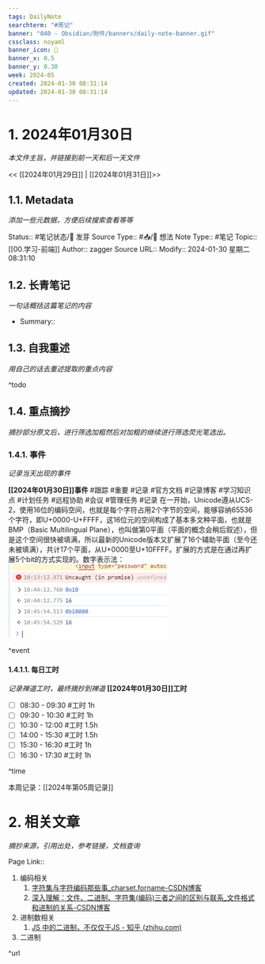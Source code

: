 ```yaml
---
tags: DailyNote
searchterm: "#周记"
banner: "040 - Obsidian/附件/banners/daily-note-banner.gif"
cssclass: noyaml
banner_icon: 💌
banner_x: 0.5
banner_y: 0.38
week: 2024-05
created: 2024-01-30 08:31:14
updated: 2024-01-30 08:31:14
---
```


# 1. 2024年01月30日

_本文件主旨，并链接到前一天和后一天文件_

<< [[2024年01月29日]] | [[2024年01月31日]]>>

## 1.1. Metadata

_添加一些元数据，方便后续搜索查看等等_

Status:: #笔记状态/🌱 发芽
Source Type:: #📥/💭 想法 
Note Type:: #笔记
Topic:: [[00.学习-前端]]
Author:: zagger
Source URL::
Modify:: 2024-01-30 星期二 08:31:10

## 1.2. 长青笔记

_一句话概括这篇笔记的内容_

- Summary::

## 1.3. 自我重述

_用自己的话去重述提取的重点内容_

^todo

## 1.4. 重点摘抄

_摘抄部分原文后，进行筛选加粗然后对加粗的继续进行筛选荧光笔选出。_

### 1.4.1. 事件

_记录当天出现的事件_

**[[2024年01月30日]]事件** 
#跟踪 #重要 #记录 #官方文档 #记录博客 #学习知识点 #计划任务 #远程协助 #会议 #管理任务
#记录 在一开始，Unicode遵从UCS-2，使用16位的编码空间，也就是每个字符占用2个字节的空间，能够容纳65536个字符，即U+0000-U+FFFF，这16位元的空间构成了基本多文种平面，也就是BMP（Basic Multilingual Plane），也叫做第0平面（平面的概念会稍后叙述），但是这个空间很快被填满，所以最新的Unicode版本又扩展了16个辅助平面（至今还未被填满），共计17个平面，从U+0000至U+10FFFF。扩展的方式是在通过再扩展5个bit的方式实现的。数字表示法：![image.png](https://raw.githubusercontent.com/zaggerj/obsidian_picgo/main/obsidian/20240130104628.png)

^event

#### 1.4.1.1. 每日工时

_记录禅道工时，最终摘抄到禅道_
**[[2024年01月30日]]工时**
- [ ] 08:30 - 09:30 #工时  1h
- [ ] 09:30 - 10:30 #工时  1h
- [ ] 10:30 - 12:00 #工时  1.5h
- [ ] 14:00 - 15:30 #工时  1.5h
- [ ] 15:30 - 16:30 #工时  1h
- [ ] 16:30 - 17:30 #工时  1h

^time

本周记录：[[2024年第05周记录]]

# 2. 相关文章

_摘抄来源，引用出处，参考链接，文档查询_

Page Link::
1. 编码相关
	1. [字符集与字符编码那些事_charset.forname-CSDN博客](https://blog.csdn.net/qq_38309645/article/details/104888860)
	2. [深入理解：文件、二进制、字符集(编码)三者之间的区别与联系_文件格式和进制的关系-CSDN博客](https://blog.csdn.net/weixin_48033662/article/details/125862979)
2. 进制数相关
	1. [JS 中的二进制，不仅仅于JS - 知乎 (zhihu.com)](https://zhuanlan.zhihu.com/p/625296129)
3. 二进制

^url
